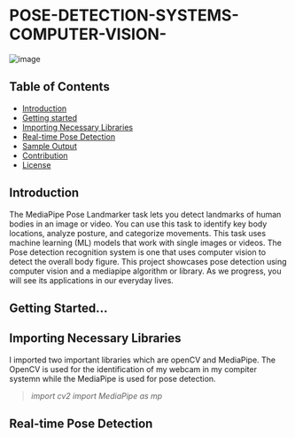 # POSE-DETECTION-SYSTEMS-COMPUTER-VISION-

![image](https://github.com/dapzwalt/POSE-DETECTION-SYSTEMS-COMPUTER-VISION-/assets/125368548/a4967cba-9149-4d57-9e02-8841f807f630)

## Table of Contents
- [Introduction](#introduction)
- [Getting started](#getting-started)
- [Importing Necessary Libraries](#importing-necessary-libraries)
- [Real-time Pose Detection](#real-time-pose-detection)
- [Sample Output](#sample-output)
- [Contribution](#contribution)
- [License](#license)

## Introduction
The MediaPipe Pose Landmarker task lets you detect landmarks of human bodies in an image or video. You can use this task to identify key
body locations, analyze posture, and categorize movements. This task uses machine learning (ML) models that work with single images or videos. The Pose detection recognition system is one that uses computer vision to detect the overall body figure. This project showcases pose detection using computer vision and a mediapipe algorithm or library. As we progress, you will see its applications in our everyday lives.

## Getting Started...

## Importing Necessary Libraries
I imported two important libraries which are openCV and MediaPipe. The OpenCV is used for the identification of my webcam in my compiter systemn while the MediaPipe is used for pose detection.
> *import cv2
> import MediaPipe as mp*

## Real-time Pose Detection



